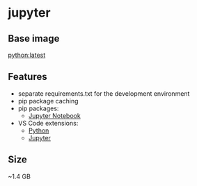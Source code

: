 # jupyter

## Base image
[python:latest](https://hub.docker.com/_/python)

## Features
* separate requirements.txt for the development environment
* pip package caching
* pip packages:
    * [Jupyter Notebook](https://jupyter.org/)
* VS Code extensions: 
    * [Python](https://marketplace.visualstudio.com/items?itemName=ms-python.python)
    * [Jupyter](https://marketplace.visualstudio.com/items?itemName=ms-toolsai.jupyter)

## Size
~1.4 GB
